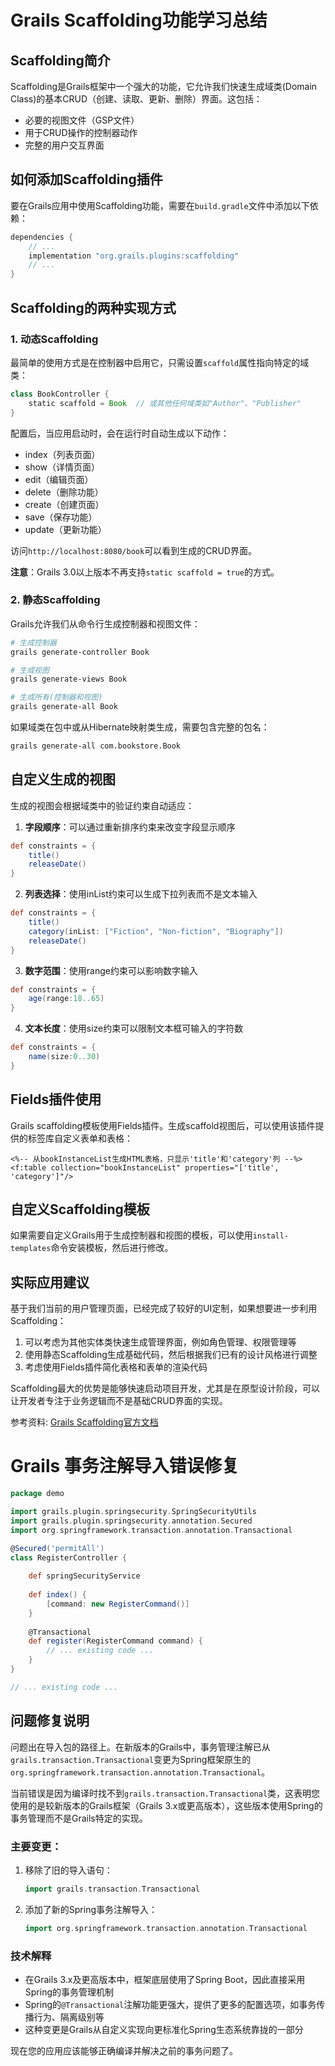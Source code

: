 
# Grails Scaffolding功能学习总结

## Scaffolding简介

Scaffolding是Grails框架中一个强大的功能，它允许我们快速生成域类(Domain Class)的基本CRUD（创建、读取、更新、删除）界面。这包括：

- 必要的视图文件（GSP文件）
- 用于CRUD操作的控制器动作
- 完整的用户交互界面

## 如何添加Scaffolding插件

要在Grails应用中使用Scaffolding功能，需要在`build.gradle`文件中添加以下依赖：

```groovy
dependencies {
    // ...
    implementation "org.grails.plugins:scaffolding"
    // ...
}
```

## Scaffolding的两种实现方式

### 1. 动态Scaffolding

最简单的使用方式是在控制器中启用它，只需设置`scaffold`属性指向特定的域类：

```groovy
class BookController {
    static scaffold = Book  // 或其他任何域类如"Author"、"Publisher"
}
```

配置后，当应用启动时，会在运行时自动生成以下动作：
- index（列表页面）
- show（详情页面）
- edit（编辑页面）
- delete（删除功能）
- create（创建页面）
- save（保存功能）
- update（更新功能）

访问`http://localhost:8080/book`可以看到生成的CRUD界面。

**注意**：Grails 3.0以上版本不再支持`static scaffold = true`的方式。

### 2. 静态Scaffolding

Grails允许我们从命令行生成控制器和视图文件：

```bash
# 生成控制器
grails generate-controller Book

# 生成视图
grails generate-views Book

# 生成所有(控制器和视图)
grails generate-all Book
```

如果域类在包中或从Hibernate映射类生成，需要包含完整的包名：

```bash
grails generate-all com.bookstore.Book
```

## 自定义生成的视图

生成的视图会根据域类中的验证约束自动适应：

1. **字段顺序**：可以通过重新排序约束来改变字段显示顺序

```groovy
def constraints = {
    title()
    releaseDate()
}
```

2. **列表选择**：使用inList约束可以生成下拉列表而不是文本输入

```groovy
def constraints = {
    title()
    category(inList: ["Fiction", "Non-fiction", "Biography"])
    releaseDate()
}
```

3. **数字范围**：使用range约束可以影响数字输入

```groovy
def constraints = {
    age(range:18..65)
}
```

4. **文本长度**：使用size约束可以限制文本框可输入的字符数

```groovy
def constraints = {
    name(size:0..30)
}
```

## Fields插件使用

Grails scaffolding模板使用Fields插件。生成scaffold视图后，可以使用该插件提供的标签库自定义表单和表格：

```gsp
<%-- 从bookInstanceList生成HTML表格，只显示'title'和'category'列 --%>
<f:table collection="bookInstanceList" properties="['title', 'category']"/>
```

## 自定义Scaffolding模板

如果需要自定义Grails用于生成控制器和视图的模板，可以使用`install-templates`命令安装模板，然后进行修改。

## 实际应用建议

基于我们当前的用户管理页面，已经完成了较好的UI定制，如果想要进一步利用Scaffolding：

1. 可以考虑为其他实体类快速生成管理界面，例如角色管理、权限管理等
2. 使用静态Scaffolding生成基础代码，然后根据我们已有的设计风格进行调整
3. 考虑使用Fields插件简化表格和表单的渲染代码

Scaffolding最大的优势是能够快速启动项目开发，尤其是在原型设计阶段，可以让开发者专注于业务逻辑而不是基础CRUD界面的实现。

参考资料: [Grails Scaffolding官方文档](https://docs.grails.org/latest/guide/scaffolding.html)



# Grails 事务注解导入错误修复

```groovy:grails-app/controllers/demo/RegisterController.groovy
package demo

import grails.plugin.springsecurity.SpringSecurityUtils
import grails.plugin.springsecurity.annotation.Secured
import org.springframework.transaction.annotation.Transactional

@Secured('permitAll')
class RegisterController {
    
    def springSecurityService
    
    def index() {
        [command: new RegisterCommand()]
    }
    
    @Transactional
    def register(RegisterCommand command) {
        // ... existing code ...
    }
}

// ... existing code ...
```
## 问题修复说明

问题出在导入包的路径上。在新版本的Grails中，事务管理注解已从`grails.transaction.Transactional`变更为Spring框架原生的`org.springframework.transaction.annotation.Transactional`。

当前错误是因为编译时找不到`grails.transaction.Transactional`类，这表明您使用的是较新版本的Grails框架（Grails 3.x或更高版本），这些版本使用Spring的事务管理而不是Grails特定的实现。

### 主要变更：

1. 移除了旧的导入语句：
   ```groovy
   import grails.transaction.Transactional
   ```

2. 添加了新的Spring事务注解导入：
   ```groovy
   import org.springframework.transaction.annotation.Transactional
   ```

### 技术解释

- 在Grails 3.x及更高版本中，框架底层使用了Spring Boot，因此直接采用Spring的事务管理机制
- Spring的`@Transactional`注解功能更强大，提供了更多的配置选项，如事务传播行为、隔离级别等
- 这种变更是Grails从自定义实现向更标准化Spring生态系统靠拢的一部分

现在您的应用应该能够正确编译并解决之前的事务问题了。
